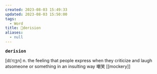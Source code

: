 ```yaml
---
created: 2023-08-03 15:49:33
updated: 2023-08-03 15:50:00
tags:
  - Word
title: 📖derision
aliases:
  - null
---
```


<pre><strong>derision</strong></pre>
[dɪˈrɪʒn]
n. the feeling that people express when they criticize and laugh atsomeone or something in an insulting way 嘲笑
[[mockery]]
